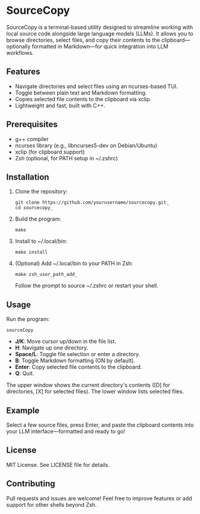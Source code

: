 # SourceCopy

SourceCopy is a terminal-based utility designed to streamline working with local source code alongside large language models (LLMs). It allows you to browse directories, select files, and copy their contents to the clipboard—optionally formatted in Markdown—for quick integration into LLM workflows.

## Features

- Navigate directories and select files using an ncurses-based TUI.
- Toggle between plain text and Markdown formatting.
- Copies selected file contents to the clipboard via xclip.
- Lightweight and fast, built with C++.

## Prerequisites

- g++ compiler
- ncurses library (e.g., libncurses5-dev on Debian/Ubuntu)
- xclip (for clipboard support)
- Zsh (optional, for PATH setup in ~/.zshrc)

## Installation

1. Clone the repository:
   ```
   git clone https://github.com/yourusername/sourcecopy.git_
   cd sourcecopy_
   ```

2. Build the program:
   ```
   make
   ```

3. Install to ~/.local/bin:
   ```
   make install
   ```

4. (Optional) Add ~/.local/bin to your PATH in Zsh:
   ```
   make zsh_user_path_add_
   ```
   Follow the prompt to source ~/.zshrc or restart your shell.

## Usage

Run the program:
```
sourceCopy
```

- **J/K**: Move cursor up/down in the file list.
- **H**: Navigate up one directory.
- **Space/L**: Toggle file selection or enter a directory.
- **B**: Toggle Markdown formatting (ON by default).
- **Enter**: Copy selected file contents to the clipboard.
- **Q**: Quit.

The upper window shows the current directory's contents ([D] for directories, [X] for selected files). The lower window lists selected files.

## Example

Select a few source files, press Enter, and paste the clipboard contents into your LLM interface—formatted and ready to go!

## License

MIT License. See LICENSE file for details.

## Contributing

Pull requests and issues are welcome! Feel free to improve features or add support for other shells beyond Zsh.
